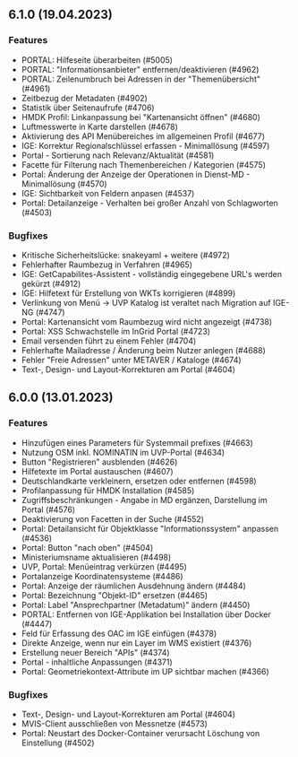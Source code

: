 
## 6.1.0 (19.04.2023)

### Features

* PORTAL: Hilfeseite überarbeiten (#5005)
* PORTAL: "Informationsanbieter" entfernen/deaktivieren (#4962)
* PORTAL: Zeilenumbruch bei Adressen in der "Themenübersicht" (#4961)
* Zeitbezug der Metadaten (#4902)
* Statistik über Seitenaufrufe (#4706)
* HMDK Profil: Linkanpassung bei "Kartenansicht öffnen" (#4680)
* Luftmesswerte in Karte darstellen (#4678)
* Aktivierung des API Menübereiches im allgemeinen Profil (#4677)
* IGE: Korrektur Regionalschlüssel erfassen - Minimallösung (#4597)
* Portal - Sortierung nach Relevanz/Aktualität (#4581)
* Facette für Filterung nach Themenbereichen / Kategorien (#4575)
* Portal: Änderung der Anzeige der Operationen in Dienst-MD - Minimallösung (#4570)
* IGE: Sichtbarkeit von Feldern anpasen (#4537)
* Portal: Detailanzeige - Verhalten bei großer Anzahl von Schlagworten (#4503)

### Bugfixes

* Kritische Sicherheitslücke: snakeyaml + weitere  (#4972)
* Fehlerhafter Raumbezug in Verfahren  (#4965)
* IGE: GetCapabilites-Assistent - vollständig eingegebene URL's werden gekürzt  (#4912)
* IGE: Hilfetext für Erstellung von WKTs korrigieren   (#4899)
* Verlinkung von Menü -> UVP Katalog ist veraltet nach Migration auf IGE-NG  (#4747)
* Portal: Kartenansicht vom Raumbezug wird nicht angezeigt  (#4738)
* Portal: XSS Schwachstelle im InGrid Portal  (#4723)
* Email versenden führt zu einem Fehler  (#4704)
* Fehlerhafte Mailadresse / Änderung beim Nutzer anlegen  (#4688)
* Fehler "Freie Adressen" unter METAVER / Kataloge  (#4674)
* Text-, Design- und Layout-Korrekturen am Portal  (#4604)
    
## 6.0.0 (13.01.2023)

### Features

* Hinzufügen eines Parameters für Systemmail prefixes (#4663)
* Nutzung OSM inkl. NOMINATIN im UVP-Portal (#4634)
* Button "Registrieren" ausblenden (#4626)
* Hilfetexte im Portal austauschen (#4607)
* Deutschlandkarte verkleinern, ersetzen oder entfernen (#4598)
* Profilanpassung für HMDK Installation (#4585)
* Zugriffs­beschränkun­gen - Angabe in MD ergänzen, Darstellung im Portal (#4576)
* Deaktivierung von Facetten in der Suche (#4552)
* Portal: Detailansicht für Objektklasse "Informationssystem" anpassen (#4536)
* Portal: Button "nach oben" (#4504)
* Ministeriumsname aktualisieren (#4498)
* UVP, Portal: Menüeintrag verkürzen (#4495)
* Portalanzeige Koordinatensysteme (#4486)
* Portal: Anzeige der räumlichen Ausdehnung ändern (#4484)
* Portal: Bezeichnung "Objekt-ID" ersetzen (#4465)
* Portal: Label "Ansprechpartner (Metadatum)" ändern (#4450)
* PORTAL: Entfernen von IGE-Applikation bei Installation über Docker (#4447)
* Feld für Erfassung des OAC im IGE einfügen (#4378)
* Direkte Anzeige, wenn nur ein Layer im WMS existiert (#4376)
* Erstellung neuer Bereich "APIs" (#4374)
* Portal - inhaltliche Anpassungen (#4371)
* Portal: Geometriekontext-Attribute im UP sichtbar machen (#4366)

### Bugfixes

* Text-, Design- und Layout-Korrekturen am Portal  (#4604)
* MVIS-Client ausschließen von Messnetze  (#4573)
* Portal: Neustart des Docker-Container verursacht Löschung von Einstellung  (#4502)
    